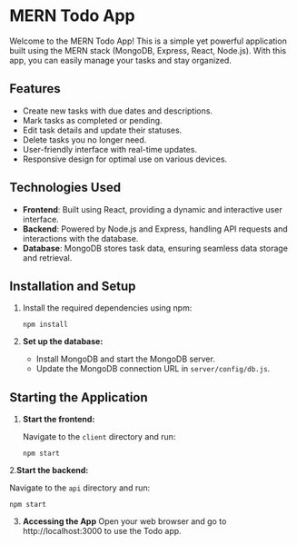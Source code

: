 # MERN Todo App

Welcome to the MERN Todo App! This is a simple yet powerful application built using the MERN stack (MongoDB, Express, React, Node.js). With this app, you can easily manage your tasks and stay organized.

## Features

- Create new tasks with due dates and descriptions.
- Mark tasks as completed or pending.
- Edit task details and update their statuses.
- Delete tasks you no longer need.
- User-friendly interface with real-time updates.
- Responsive design for optimal use on various devices.

## Technologies Used

- **Frontend**: Built using React, providing a dynamic and interactive user interface.
- **Backend**: Powered by Node.js and Express, handling API requests and interactions with the database.
- **Database**: MongoDB stores task data, ensuring seamless data storage and retrieval.

## Installation and Setup

1. Install the required dependencies using npm:

    
    `npm install`
    

2. **Set up the database:**

   - Install MongoDB and start the MongoDB server.
   - Update the MongoDB connection URL in `server/config/db.js`.

## Starting the Application

1. **Start the frontend:**
   
   Navigate to the `client` directory and run:

   
   `npm start`

 2.**Start the backend:**
   
   Navigate to the `api` directory and run:

   
   `npm start`

3. **Accessing the App**
   Open your web browser and go to http://localhost:3000 to use the Todo app.